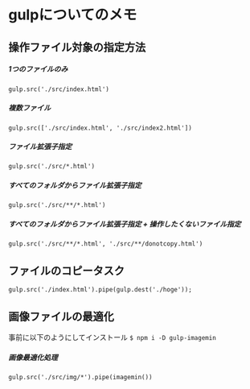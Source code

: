# gulpについてのメモ

## 操作ファイル対象の指定方法
##### 1つのファイルのみ
``gulp.src('./src/index.html')``
##### 複数ファイル
``gulp.src(['./src/index.html', './src/index2.html'])``
##### ファイル拡張子指定
``gulp.src('./src/*.html')``
##### すべてのフォルダからファイル拡張子指定
``gulp.src('./src/**/*.html')``
##### すべてのフォルダからファイル拡張子指定 + 操作したくないファイル指定
``gulp.src('./src/**/*.html', './src/**/donotcopy.html')``

## ファイルのコピータスク
``gulp.src('./index.html').pipe(gulp.dest('./hoge'));``

## 画像ファイルの最適化
事前に以下のようにしてインストール
``$ npm i -D gulp-imagemin``
##### 画像最適化処理
``gulp.src('./src/img/*').pipe(imagemin())``
